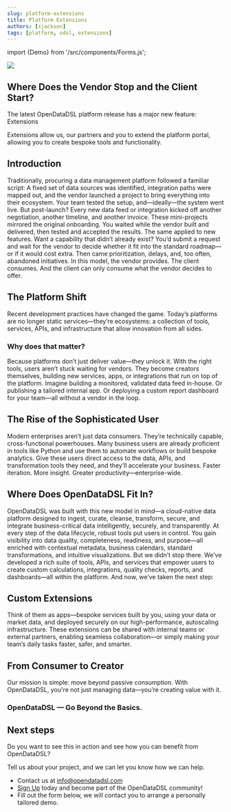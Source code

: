 ```yaml
---
slug: platform-extensions
title: Platform Extensions
authors: [sjackson]
tags: [platform, odsl, extensions]
---
```

import {Demo} from '/src/components/Forms.js';

<div className="row">
  <div className="column">
    <img src="/img/blog/platform-extensions.jpg"/>
  </div>
  <div className="column">
  <h2>Where Does the Vendor Stop and the Client Start?</h2>
  <p>The latest OpenDataDSL platform release has a major new feature: Extensions</p>
  <p>Extensions allow us, our partners and you to extend the platform portal, allowing you to create bespoke tools and functionality.</p> 
  </div>
</div>

<!--truncate-->
## Introduction
Traditionally, procuring a data management platform followed a familiar script:
A fixed set of data sources was identified, integration paths were mapped out, and the vendor launched a project to bring everything into their ecosystem. Your team tested the setup, and—ideally—the system went live.
But post-launch?
Every new data feed or integration kicked off another negotiation, another timeline, and another invoice. These mini-projects mirrored the original onboarding. You waited while the vendor built and delivered, then tested and accepted the results.
The same applied to new features. Want a capability that didn’t already exist? You’d submit a request and wait for the vendor to decide whether it fit into the standard roadmap—or if it would cost extra. Then came prioritization, delays, and, too often, abandoned initiatives.
In this model, the vendor provides. The client consumes.
And the client can only consume what the vendor decides to offer.

## The Platform Shift
Recent development practices have changed the game. Today’s platforms are no longer static services—they’re ecosystems: a collection of tools, services, APIs, and infrastructure that allow innovation from all sides.

### Why does that matter?
Because platforms don’t just deliver value—they unlock it.
With the right tools, users aren’t stuck waiting for vendors. They become creators themselves, building new services, apps, or integrations that run on top of the platform.
Imagine building a monitored, validated data feed in-house. Or publishing a tailored internal app. Or deploying a custom report dashboard for your team—all without a vendor in the loop.

## The Rise of the Sophisticated User
Modern enterprises aren’t just data consumers. They’re technically capable, cross-functional powerhouses.
Many business users are already proficient in tools like Python and use them to automate workflows or build bespoke analytics.
Give these users direct access to the data, APIs, and transformation tools they need, and they’ll accelerate your business. Faster iteration. More insight. Greater productivity—enterprise-wide.

## Where Does OpenDataDSL Fit In?
OpenDataDSL was built with this new model in mind—a cloud-native data platform designed to ingest, curate, cleanse, transform, secure, and integrate business-critical data intelligently, securely, and transparently.
At every step of the data lifecycle, robust tools put users in control. You gain visibility into data quality, completeness, readiness, and purpose—all enriched with contextual metadata, business calendars, standard transformations, and intuitive visualizations.
But we didn’t stop there.
We’ve developed a rich suite of tools, APIs, and services that empower users to create custom calculations, integrations, quality checks, reports, and dashboards—all within the platform.
And now, we’ve taken the next step:

## Custom Extensions

Think of them as apps—bespoke services built by you, using your data or market data, and deployed securely on our high-performance, autoscaling infrastructure.
These extensions can be shared with internal teams or external partners, enabling seamless collaboration—or simply making your team’s daily tasks faster, safer, and smarter.

## From Consumer to Creator
Our mission is simple: move beyond passive consumption.
With OpenDataDSL, you're not just managing data—you’re creating value with it.

### OpenDataDSL — Go Beyond the Basics.

## Next steps
Do you want to see this in action and see how you can benefit from OpenDataDSL?

Tell us about your project, and we can let you know how we can help.

* Contact us at [info@opendatadsl.com](mailto:info@opendatadsl.com)
* [Sign Up](/SignUp) today and become part of the OpenDataDSL community!
* Fill out the form below, we will contact you to arrange a personally tailored demo.

<Demo />


